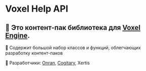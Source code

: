 # Voxel Help API
## 🔩 Это контент-пак библиотека для [Voxel Engine](https://github.com/MihailRis/VoxelEngine-Cpp).

📕 Содержит большой набор классов и функций, облегчающих разработку контент-паков

📌 Разработчики: [Onran](https://github.com/Onran0), [Cogitary](https://github.com/DoubleDataStack), Xertis
